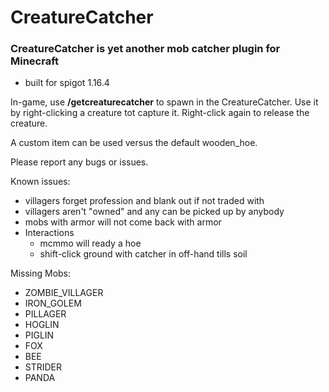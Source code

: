 # CreatureCatcher

### CreatureCatcher is yet another mob catcher plugin for Minecraft
* built for spigot 1.16.4
 
In-game, use **/getcreaturecatcher** to spawn in the CreatureCatcher.  Use it by right-clicking a creature tot capture it.  Right-click again to release the creature.

A custom item can be used versus the default wooden_hoe.  

Please report any bugs or issues.


Known issues:
+ villagers forget profession and blank out if not traded with
+ villagers aren't "owned" and any can be picked up by anybody
+ mobs with armor will not come back with armor
+ Interactions
    + mcmmo will ready a hoe
    + shift-click ground with catcher in off-hand tills soil


Missing Mobs:
+ ZOMBIE_VILLAGER
+ IRON_GOLEM
+ PILLAGER
+ HOGLIN
+ PIGLIN
+ FOX
+ BEE
+ STRIDER
+ PANDA

